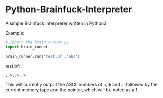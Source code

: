 # Python-Brainfuck-Interpreter
A simple Brainfuck interpreter written in Python3.

Example:

```python
# import the brain_runner.py
import brain_runner

brain_runner.run('test.bf','abc')
```

test.bf:
```brainfuck
,.>,.>,.>
```

This will currently output the ASCII numbers of `a`, `b` and `c`, followed by the current memory tape and the pointer, which will be noted as a 1.